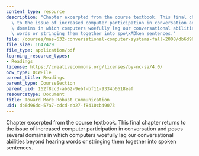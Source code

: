 ```yaml
---
content_type: resource
description: "Chapter excerpted from the course textbook. This final chapter returns\
  \ to the issue of increased computer participation in conversation and poses several\
  \ domains in which computers woefully lag our conversational abilities beyond hearing\
  \ words or stringing them together into spo\xADken sentences."
file: /courses/mas-632-conversational-computer-systems-fall-2008/db6d96dc57a7cdcdeb27f8410cb49073_schmandt_ch13.pdf
file_size: 1647429
file_type: application/pdf
learning_resource_types:
- Readings
license: https://creativecommons.org/licenses/by-nc-sa/4.0/
ocw_type: OCWFile
parent_title: Readings
parent_type: CourseSection
parent_uid: 162f8cc3-ab62-9ebf-bf11-9334b6618eaf
resourcetype: Document
title: Toward More Robust Communication
uid: db6d96dc-57a7-cdcd-eb27-f8410cb49073
---
```

Chapter excerpted from the course textbook. This final chapter returns to the issue of increased computer participation in conversation and poses several domains in which computers woefully lag our conversational abilities beyond hearing words or stringing them together into spo­ken sentences.